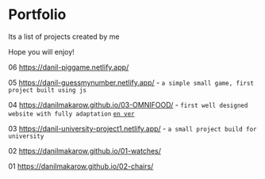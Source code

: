 # Portfolio

Its a list of projects created by me

Hope you will enjoy!



06 https://danil-piggame.netlify.app/ 

05 https://danil-guessmynumber.netlify.app/ - `a simple small game, first project built using js`

04 https://danilmakarow.github.io/03-OMNIFOOD/ - `first well designed website with fully adaptation` <a href="https://omnifood.dev/"> `en ver` </a>

03 https://danil-university-project1.netlify.app/ - `a small project build for university`

02 https://danilmakarow.github.io/01-watches/

01 https://danilmakarow.github.io/02-chairs/
